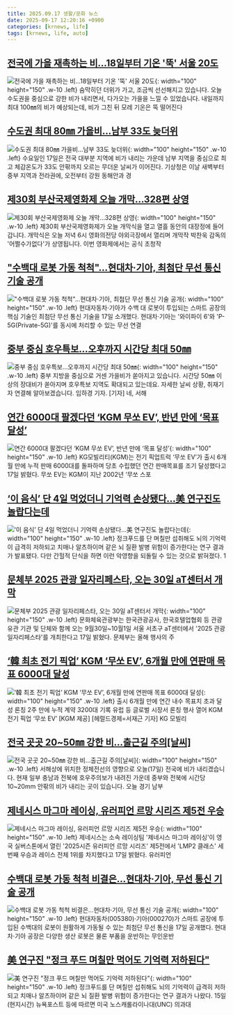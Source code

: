 ```yaml
---
title: 2025.09.17 생활/문화 뉴스
date: 2025-09-17 12:20:16 +0900
categories: [krnews, life]
tags: [krnews, life, auto]
---
```

## [전국에 가을 재촉하는 비…18일부터 기온 '뚝' 서울 20도](https://n.news.naver.com/mnews/article/448/0000557412)

![전국에 가을 재촉하는 비…18일부터 기온 '뚝' 서울 20도](https://mimgnews.pstatic.net/image/origin/448/2025/09/16/557412.jpg?type=nf220_150){: width="100" height="150" .w-10 .left}
숨막히던 더위가 가고, 조금씩 선선해지고 있습니다. 오늘 수도권을 중심으로 강한 비가 내리면서, 다가오는 가을을 느낄 수 있었습니다. 내일까지 최대 100㎜의 비가 예상되는데, 비가 그친 뒤 모레 기온은 뚝 떨어진다

## [수도권 최대 80㎜ 가을비…남부 33도 늦더위](https://n.news.naver.com/mnews/article/028/0002766750)

![수도권 최대 80㎜ 가을비…남부 33도 늦더위](https://mimgnews.pstatic.net/image/origin/028/2025/09/17/2766750.jpg?type=nf220_150){: width="100" height="150" .w-10 .left}
수요일인 17일은 전국 대부분 지역에 비가 내리는 가운데 남부 지역을 중심으로 최고 체감온도가 33도 안팎까지 오르는 무더운 날씨가 이어진다. 기상청은 이날 새벽부터 중부 지역과 전라권에, 오전부터 강원 동해안과 경

## [제30회 부산국제영화제 오늘 개막…328편 상영](https://n.news.naver.com/mnews/article/056/0012030994)

![제30회 부산국제영화제 오늘 개막…328편 상영](https://mimgnews.pstatic.net/image/origin/056/2025/09/17/12030994.jpg?type=nf220_150){: width="100" height="150" .w-10 .left}
제30회 부산국제영화제가 오늘 개막식을 열고 열흘 동안의 대장정에 들어갑니다. 개막식은 오늘 저녁 6시 영화의전당 야외극장에서 열리며 개막작 박찬욱 감독의 '어쩔수가없다'가 상영됩니다. 이번 영화제에서는 공식 초청작

## ["수백대 로봇 가동 척척"…현대차·기아, 최첨단 무선 통신 기술 공개](https://n.news.naver.com/mnews/article/277/0005653123)

!["수백대 로봇 가동 척척"…현대차·기아, 최첨단 무선 통신 기술 공개](https://mimgnews.pstatic.net/image/origin/277/2025/09/17/5653123.jpg?type=nf220_150){: width="100" height="150" .w-10 .left}
현대자동차·기아가 수백 대 로봇이 투입되는 스마트 공장의 핵심 기술인 최첨단 무선 통신 기술을 17일 소개했다. 현대차·기아는 '와이파이 6'와 'P-5G(Private-5G)'를 동시에 처리할 수 있는 무선 연결

## [중부 중심 호우특보…오후까지 시간당 최대 50㎜](https://n.news.naver.com/mnews/article/422/0000782205)

![중부 중심 호우특보…오후까지 시간당 최대 50㎜](https://mimgnews.pstatic.net/image/origin/422/2025/09/17/782205.jpg?type=nf220_150){: width="100" height="150" .w-10 .left}
중부 지방을 중심으로 거센 가을비가 쏟아지고 있습니다. 시간당 50㎜ 이상의 장대비가 쏟아지며 호우특보 지역도 확대되고 있는데요. 자세한 날씨 상황, 취재기자 연결해 알아보겠습니다. 임하경 기자. [기자] 네, 서해

## [연간 6000대 팔겠다던 ‘KGM 무쏘 EV’, 반년 만에 ‘목표 달성’](https://n.news.naver.com/mnews/article/009/0005559868)

![연간 6000대 팔겠다던 ‘KGM 무쏘 EV’, 반년 만에 ‘목표 달성’](https://mimgnews.pstatic.net/image/origin/009/2025/09/17/5559868.jpg?type=nf220_150){: width="100" height="150" .w-10 .left}
KG모빌리티(KGM)는 전기 픽업트럭 ‘무쏘 EV’가 출시 6개월 만에 누적 판매 6000대를 돌파하며 당초 수립했던 연간 판매목표를 조기 달성했다고 17일 밝혔다. 무쏘 EV는 KGM이 지난 2002년 ‘무쏘 스포

## [‘이 음식’ 단 4일 먹었더니 기억력 손상됐다…美 연구진도 놀랍다는데](https://n.news.naver.com/mnews/article/081/0003575322)

![‘이 음식’ 단 4일 먹었더니 기억력 손상됐다…美 연구진도 놀랍다는데](https://mimgnews.pstatic.net/image/origin/081/2025/09/16/3575322.jpg?type=nf220_150){: width="100" height="150" .w-10 .left}
정크푸드를 단 며칠만 섭취해도 뇌의 기억력이 급격히 저하되고 치매나 알츠하이머 같은 뇌 질환 발병 위험이 증가한다는 연구 결과가 발표됐다. 다만 간헐적 단식을 하면 이런 악영향을 되돌릴 수 있는 것으로 밝혀졌다. 1

## [문체부 2025 관광 일자리페스타, 오는 30일 aT센터서 개막](https://n.news.naver.com/mnews/article/277/0005653048)

![문체부 2025 관광 일자리페스타, 오는 30일 aT센터서 개막](https://mimgnews.pstatic.net/image/origin/277/2025/09/17/5653048.jpg?type=nf220_150){: width="100" height="150" .w-10 .left}
문화체육관광부는 한국관광공사, 한국호텔업협회 등 관광 유관 기관 및 단체와 함께 오는 9월30일~10월1일 서울 서초구 aT센터에서 '2025 관광 일자리페스타'를 개최한다고 17일 밝혔다. 문체부는 올해 행사의 주

## [‘韓 최초 전기 픽업’ KGM ‘무쏘 EV’, 6개월 만에 연판매 목표 6000대 달성](https://n.news.naver.com/mnews/article/016/0002530355)

![‘韓 최초 전기 픽업’ KGM ‘무쏘 EV’, 6개월 만에 연판매 목표 6000대 달성](https://mimgnews.pstatic.net/image/origin/016/2025/09/17/2530355.jpg?type=nf220_150){: width="100" height="150" .w-10 .left}
출시 6개월 만에 연간 내수 목표치 초과 달성 론칭 2주 만에 누적 계약 3200대 기록 유럽 등 글로벌 시장서 론칭 행사 열어 KGM 전기 픽업 ‘무쏘 EV’ [KGM 제공] [헤럴드경제=서재근 기자] KG 모빌리

## [전국 곳곳 20~50㎜ 강한 비…출근길 주의[날씨]](https://n.news.naver.com/mnews/article/055/0001293085)

![전국 곳곳 20~50㎜ 강한 비…출근길 주의[날씨]](https://mimgnews.pstatic.net/image/origin/055/2025/09/17/1293085.jpg?type=nf220_150){: width="100" height="150" .w-10 .left}
서해상에 위치한 정체전선의 영향으로 오늘(17일) 전국에 비가 내리겠습니다. 현재 일부 충남과 전북에 호우주의보가 내려진 가운데 중부와 전북에 시간당 10~20mm 안팎의 비가 내리는 곳이 있습니다. 오늘 경기 남부

## [제네시스 마그마 레이싱, 유러피언 르망 시리즈 제5전 우승](https://n.news.naver.com/mnews/article/277/0005653075)

![제네시스 마그마 레이싱, 유러피언 르망 시리즈 제5전 우승](https://mimgnews.pstatic.net/image/origin/277/2025/09/17/5653075.jpg?type=nf220_150){: width="100" height="150" .w-10 .left}
제네시스는 소속 레이싱팀 '제네시스 마그마 레이싱'이 영국 실버스톤에서 열린 '2025시즌 유러피언 르망 시리즈' 제5전에서 'LMP2 클래스' 세 번째 우승과 레이스 전체 1위를 차지했다고 17일 밝혔다. 유러피언

## [수백대 로봇 가동 척척 비결은…현대차·기아, 무선 통신 기술 공개](https://n.news.naver.com/mnews/article/421/0008491209)

![수백대 로봇 가동 척척 비결은…현대차·기아, 무선 통신 기술 공개](https://mimgnews.pstatic.net/image/origin/421/2025/09/17/8491209.jpg?type=nf220_150){: width="100" height="150" .w-10 .left}
현대자동차(005380)·기아(000270)가 스마트 공장에 투입된 수백대의 로봇이 원활하게 가동될 수 있는 최첨단 무선 통신을 17일 공개했다. 현대차·기아 공장은 다양한 생산 로봇은 물론 부품을 운반하는 무인운반

## [美 연구진 "정크 푸드 며칠만 먹어도 기억력 저하된다"](https://n.news.naver.com/mnews/article/015/0005185826)

![美 연구진 "정크 푸드 며칠만 먹어도 기억력 저하된다"](https://mimgnews.pstatic.net/image/origin/015/2025/09/16/5185826.jpg?type=nf220_150){: width="100" height="150" .w-10 .left}
정크푸드를 단 며칠만 섭취해도 뇌의 기억력이 급격히 저하되고 치매나 알츠하이머 같은 뇌 질환 발병 위험이 증가한다는 연구 결과가 나왔다. 15일(현지시간) 뉴욕포스트 등에 따르면 미국 노스캐롤라이나대(UNC) 의과대

